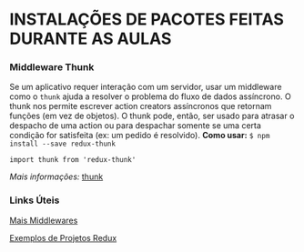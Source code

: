 # INSTALAÇÕES DE PACOTES FEITAS DURANTE AS AULAS

### Middleware Thunk
Se um aplicativo requer interação com um servidor, usar um middleware como o `thunk` ajuda a resolver o problema do fluxo de dados assíncrono. O thunk nos permite escrever action creators assíncronos que retornam funções (em vez de objetos). O thunk pode, então, ser usado para atrasar o despacho de uma action ou para despachar somente se uma certa condição for satisfeita (ex: um pedido é resolvido).
**Como usar:**
`$ npm install --save redux-thunk`

`import thunk from 'redux-thunk'`

*Mais informações:* [thunk]

### Links Úteis
[Mais Middlewares]

[Exemplos de Projetos Redux]

[thunk]: <https://classroom.udacity.com/nanodegrees/nd019/parts/a4275a36-bab7-4cbe-a9b0-dead70fceed2/modules/c9705bac-9eb4-48b2-983b-d986eb5d215e/lessons/84a3ef1e-8dc3-4608-8547-36c14c79e1f6/concepts/b38d3114-a042-4be9-995f-73729b413df9>
[Mais Middlewares]: <https://github.com/xgrommx/awesome-redux>
[Exemplos de Projetos Redux]: <http://redux.js.org/docs/introduction/Examples.html>
